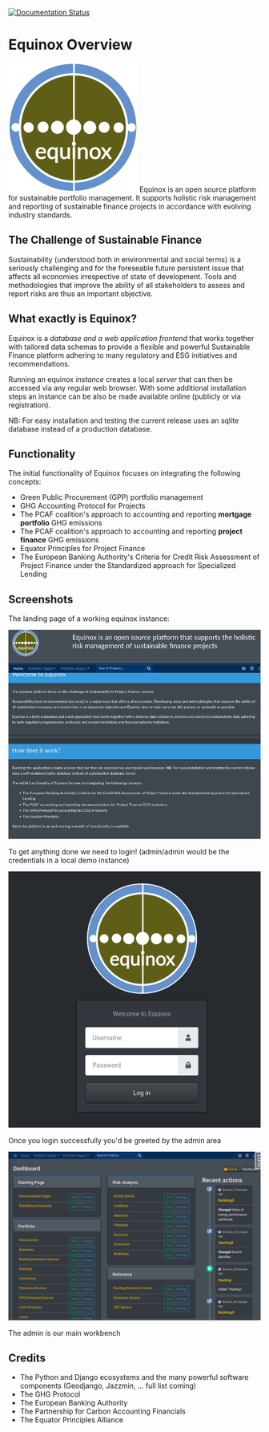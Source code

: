 [![Documentation Status](https://readthedocs.org/projects/equinox-server/badge/?version=latest)](https://equinox-server.readthedocs.io/en/latest/?badge=latest)

# Equinox Overview
![Equinox Logo](docs/source/equinox-logo.png) Equinox is an open source platform for sustainable portfolio management. It supports holistic risk management and reporting of sustainable finance projects in accordance with evolving industry standards.

## The Challenge of Sustainable Finance
Sustainability (understood both in environmental and social terms) is a seriously challenging and for the foreseable future persistent issue that affects all economies irrespective of state of development. Tools and methodologies that improve the ability of all stakeholders to assess and report risks are thus an important objective.

## What exactly is Equinox?
Equinox is a *database and a web application frontend* that works together with tailored data schemas to provide a flexible and powerful Sustainable Finance platform adhering to many regulatory and ESG initiatives and recommendations. 

Running an equinox *instance* creates a local *server* that can then be accessed via any regular web browser. With some additional installation steps an instance can be also be made available online (publicly or via registration). 

NB: For easy installation and testing the current release uses an sqlite database instead of a production database.

## Functionality

The initial functionality of Equinox focuses on integrating the following concepts:

* Green Public Procurement (GPP) portfolio management
* GHG Accounting Protocol for Projects
* The PCAF coalition's approach to accounting and reporting **mortgage portfolio** GHG emissions
* The PCAF coalition's approach to accounting and reporting **project finance** GHG emissions
* Equator Principles for Project Finance
* The European Banking Authority's Criteria for Credit Risk Assessment of Project Finance under the Standardized approach for Specialized Lending


## Screenshots

The landing page of a working equinox instance:

![Landing Page](docs/source/screenshots/landing.png)

To get anything done we need to login! (admin/admin would be the credentials in a local demo instance)

![Login Page](docs/source/screenshots/login.png)

Once you login successfully you'd be greeted by the admin area

![Admin Page](docs/source/screenshots/admin.png)

The admin is our main workbench

## Credits
* The Python and Django ecosystems and the many powerful software components (Geodjango, Jazzmin, ... full list coming) 
* The GHG Protocol
* The European Banking Authority
* The Partnership for Carbon Accounting Financials  
* The Equator Principles Alliance